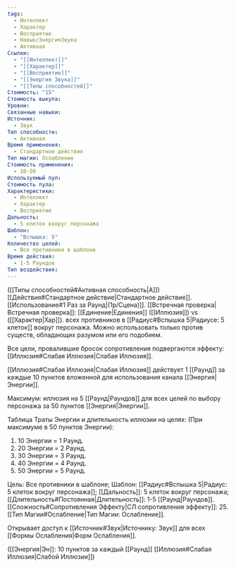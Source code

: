 ```yaml
---
tags:
  - Интеллект
  - Характер
  - Восприятие
  - Навык/ЭнергияЗвука
  - Активная
Ссылки:
  - "[[Интеллект]]"
  - "[[Характер]]"
  - "[[Восприятие]]"
  - "[[Энергия Звука]]"
  - "[[Типы способностей]]"
Стоимость: "15"
Стоимость выкупа: 
Уровни: 
Связанные навыки: 
Источник:
  - Звук
Тип способности:
  - Активная
Время применения:
  - Стандартное действие
Тип магии: Ослабление
Стоимость применения:
  - 10-50
Используемый пул: 
Стоимость пула: 
Характеристики:
  - Интеллект
  - Характер
  - Восприятие
Дальность:
  - 5 клеток вокруг персонажа
Шаблон:
  - "Вспышка: 5"
Количество целей:
  - Все противники в шаблоне
Время действия:
  - 1-5 Раундов
Тип воздействия:
---
```

([[Типы способностей#Активная способность|А]]) [[Действия#Стандартное действие|Стандартное действие]]. [[Использование#1 Раз за Раунд|(1р/Сцена)]]. [[Встречная проверка|Встречная проверка]]: [[Единение|Единения]] ([[Иллюзия]]) vs ([[Характер|Хар]]). всех противников в [[Радиус#Вспышка 5|Радиусе: 5 клеток]] вокруг персонажа. Можно использовать только против существ, обладающих разумом или его подобием.

Все цели, провалившие бросок сопротивления подвергаются эффекту: [[Иллюзия#Слабая Иллюзия|Слабая Иллюзия]].

[[Иллюзия#Слабая Иллюзия|Слабая Иллюзия]] действует 1 [[Раунд]] за каждые 10 пунктов вложенной для использования канала [[Энергия|Энергии]].

Максимум: иллюзия на 5 [[Раунд|Раундов]] для всех целей по выбору персонажа за 50 пунктов [[Энергия|Энергии]].

Таблица Траты Энергии и длительность иллюзии на целях:
(При максимуме в 50 пунктов Энергии):

1. 10 Энергии = 1 Раунд.
2. 20 Энергии = 2 Раунд.
3. 30 Энергии = 3 Раунд. 
4. 40 Энергии = 4 Раунд. 
5. 50 Энергии = 5 Раунд. 

Цель: Все противники в шаблоне; Шаблон: [[Радиус#Вспышка 5|Радиус: 5 клеток вокруг персонажа]]; [[Дальность]]: 5 клеток вокруг персонажа; [[Длительность#Постоянная|Длительность]]: 1-5 [[Раунд|Раундов]]. 
[[Сложность#Cопротивления Эффекту|СЛ сопротивления эффекту]]: 25. [[Тип Магии#Ослабление|Тип Магии: Ослабление]]. 

Открывает доступ к [[Источник#Звук|Источнику: Звук]] для всех [[Формы Ослабления|Форм Ослабления]]. 

([[Энергия|Эн]]: 10 пунктов за каждый [[Раунд]] [[Иллюзия#Слабая Иллюзия|Слабой Иллюзии]])